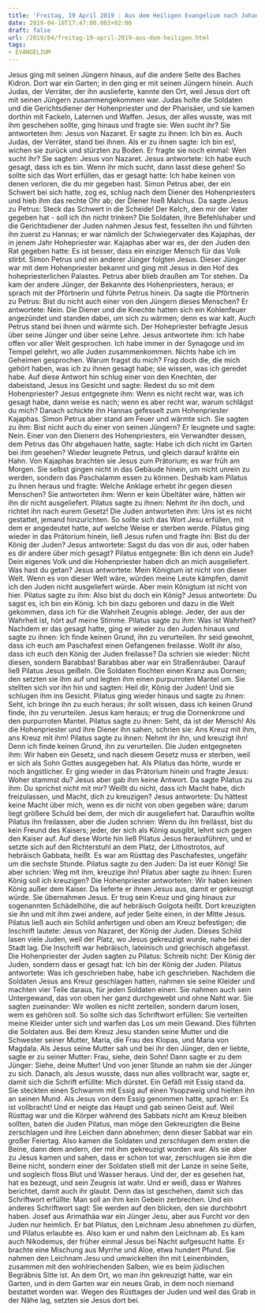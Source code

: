 ```yaml
---
title: 'Freitag, 19 April 2019 : Aus dem Heiligen Evangelium nach Johannes - Joh 18,1-40.19,1-42.'
date: 2019-04-18T17:47:00.003+02:00
draft: false
url: /2019/04/freitag-19-april-2019-aus-dem-heiligen.html
tags: 
- EVANGELIUM
---
```


Jesus ging mit seinen Jüngern hinaus, auf die andere Seite des Baches Kidron. Dort war ein Garten; in den ging er mit seinen Jüngern hinein. Auch Judas, der Verräter, der ihn auslieferte, kannte den Ort, weil Jesus dort oft mit seinen Jüngern zusammengekommen war. Judas holte die Soldaten und die Gerichtsdiener der Hohenpriester und der Pharisäer, und sie kamen dorthin mit Fackeln, Laternen und Waffen. Jesus, der alles wusste, was mit ihm geschehen sollte, ging hinaus und fragte sie: Wen sucht ihr? Sie antworteten ihm: Jesus von Nazaret. Er sagte zu ihnen: Ich bin es. Auch Judas, der Verräter, stand bei ihnen. Als er zu ihnen sagte: Ich bin es!, wichen sie zurück und stürzten zu Boden. Er fragte sie noch einmal: Wen sucht ihr? Sie sagten: Jesus von Nazaret. Jesus antwortete: Ich habe euch gesagt, dass ich es bin. Wenn ihr mich sucht, dann lasst diese gehen! So sollte sich das Wort erfüllen, das er gesagt hatte: Ich habe keinen von denen verloren, die du mir gegeben hast. Simon Petrus aber, der ein Schwert bei sich hatte, zog es, schlug nach dem Diener des Hohenpriesters und hieb ihm das rechte Ohr ab; der Diener hieß Malchus. Da sagte Jesus zu Petrus: Steck das Schwert in die Scheide! Der Kelch, den mir der Vater gegeben hat - soll ich ihn nicht trinken? Die Soldaten, ihre Befehlshaber und die Gerichtsdiener der Juden nahmen Jesus fest, fesselten ihn und führten ihn zuerst zu Hannas; er war nämlich der Schwiegervater des Kajaphas, der in jenem Jahr Hohepriester war. Kajaphas aber war es, der den Juden den Rat gegeben hatte: Es ist besser, dass ein einziger Mensch für das Volk stirbt. Simon Petrus und ein anderer Jünger folgten Jesus. Dieser Jünger war mit dem Hohenpriester bekannt und ging mit Jesus in den Hof des hohepriesterlichen Palastes. Petrus aber blieb draußen am Tor stehen. Da kam der andere Jünger, der Bekannte des Hohenpriesters, heraus; er sprach mit der Pförtnerin und führte Petrus hinein. Da sagte die Pförtnerin zu Petrus: Bist du nicht auch einer von den Jüngern dieses Menschen? Er antwortete: Nein. Die Diener und die Knechte hatten sich ein Kohlenfeuer angezündet und standen dabei, um sich zu wärmen; denn es war kalt. Auch Petrus stand bei ihnen und wärmte sich. Der Hohepriester befragte Jesus über seine Jünger und über seine Lehre. Jesus antwortete ihm: Ich habe offen vor aller Welt gesprochen. Ich habe immer in der Synagoge und im Tempel gelehrt, wo alle Juden zusammenkommen. Nichts habe ich im Geheimen gesprochen. Warum fragst du mich? Frag doch die, die mich gehört haben, was ich zu ihnen gesagt habe; sie wissen, was ich geredet habe. Auf diese Antwort hin schlug einer von den Knechten, der dabeistand, Jesus ins Gesicht und sagte: Redest du so mit dem Hohenpriester? Jesus entgegnete ihm: Wenn es nicht recht war, was ich gesagt habe, dann weise es nach; wenn es aber recht war, warum schlägst du mich? Danach schickte ihn Hannas gefesselt zum Hohenpriester Kajaphas. Simon Petrus aber stand am Feuer und wärmte sich. Sie sagten zu ihm: Bist nicht auch du einer von seinen Jüngern? Er leugnete und sagte: Nein. Einer von den Dienern des Hohenpriesters, ein Verwandter dessen, dem Petrus das Ohr abgehauen hatte, sagte: Habe ich dich nicht im Garten bei ihm gesehen? Wieder leugnete Petrus, und gleich darauf krähte ein Hahn. Von Kajaphas brachten sie Jesus zum Prätorium; es war früh am Morgen. Sie selbst gingen nicht in das Gebäude hinein, um nicht unrein zu werden, sondern das Paschalamm essen zu können. Deshalb kam Pilatus zu ihnen heraus und fragte: Welche Anklage erhebt ihr gegen diesen Menschen? Sie antworteten ihm: Wenn er kein Übeltäter wäre, hätten wir ihn dir nicht ausgeliefert. Pilatus sagte zu ihnen: Nehmt ihr ihn doch, und richtet ihn nach eurem Gesetz! Die Juden antworteten ihm: Uns ist es nicht gestattet, jemand hinzurichten. So sollte sich das Wort Jesu erfüllen, mit dem er angedeutet hatte, auf welche Weise er sterben werde. Pilatus ging wieder in das Prätorium hinein, ließ Jesus rufen und fragte ihn: Bist du der König der Juden? Jesus antwortete: Sagst du das von dir aus, oder haben es dir andere über mich gesagt? Pilatus entgegnete: Bin ich denn ein Jude? Dein eigenes Volk und die Hohenpriester haben dich an mich ausgeliefert. Was hast du getan? Jesus antwortete: Mein Königtum ist nicht von dieser Welt. Wenn es von dieser Welt wäre, würden meine Leute kämpfen, damit ich den Juden nicht ausgeliefert würde. Aber mein Königtum ist nicht von hier. Pilatus sagte zu ihm: Also bist du doch ein König? Jesus antwortete: Du sagst es, ich bin ein König. Ich bin dazu geboren und dazu in die Welt gekommen, dass ich für die Wahrheit Zeugnis ablege. Jeder, der aus der Wahrheit ist, hört auf meine Stimme. Pilatus sagte zu ihm: Was ist Wahrheit? Nachdem er das gesagt hatte, ging er wieder zu den Juden hinaus und sagte zu ihnen: Ich finde keinen Grund, ihn zu verurteilen. Ihr seid gewohnt, dass ich euch am Paschafest einen Gefangenen freilasse. Wollt ihr also, dass ich euch den König der Juden freilasse? Da schrien sie wieder: Nicht diesen, sondern Barabbas! Barabbas aber war ein Straßenräuber. Darauf ließ Pilatus Jesus geißeln. Die Soldaten flochten einen Kranz aus Dornen; den setzten sie ihm auf und legten ihm einen purpurroten Mantel um. Sie stellten sich vor ihn hin und sagten: Heil dir, König der Juden! Und sie schlugen ihm ins Gesicht. Pilatus ging wieder hinaus und sagte zu ihnen: Seht, ich bringe ihn zu euch heraus; ihr sollt wissen, dass ich keinen Grund finde, ihn zu verurteilen. Jesus kam heraus; er trug die Dornenkrone und den purpurroten Mantel. Pilatus sagte zu ihnen: Seht, da ist der Mensch! Als die Hohenpriester und ihre Diener ihn sahen, schrien sie: Ans Kreuz mit ihm, ans Kreuz mit ihm! Pilatus sagte zu ihnen: Nehmt ihr ihn, und kreuzigt ihn! Denn ich finde keinen Grund, ihn zu verurteilen. Die Juden entgegneten ihm: Wir haben ein Gesetz, und nach diesem Gesetz muss er sterben, weil er sich als Sohn Gottes ausgegeben hat. Als Pilatus das hörte, wurde er noch ängstlicher. Er ging wieder in das Prätorium hinein und fragte Jesus: Woher stammst du? Jesus aber gab ihm keine Antwort. Da sagte Pilatus zu ihm: Du sprichst nicht mit mir? Weißt du nicht, dass ich Macht habe, dich freizulassen, und Macht, dich zu kreuzigen? Jesus antwortete: Du hättest keine Macht über mich, wenn es dir nicht von oben gegeben wäre; darum liegt größere Schuld bei dem, der mich dir ausgeliefert hat. Daraufhin wollte Pilatus ihn freilassen, aber die Juden schrien: Wenn du ihn freilässt, bist du kein Freund des Kaisers; jeder, der sich als König ausgibt, lehnt sich gegen den Kaiser auf. Auf diese Worte hin ließ Pilatus Jesus herausführen, und er setzte sich auf den Richterstuhl an dem Platz, der Lithostrotos, auf hebräisch Gabbata, heißt. Es war am Rüsttag des Paschafestes, ungefähr um die sechste Stunde. Pilatus sagte zu den Juden: Da ist euer König! Sie aber schrien: Weg mit ihm, kreuzige ihn! Pilatus aber sagte zu ihnen: Euren König soll ich kreuzigen? Die Hohenpriester antworteten: Wir haben keinen König außer dem Kaiser. Da lieferte er ihnen Jesus aus, damit er gekreuzigt würde. Sie übernahmen Jesus. Er trug sein Kreuz und ging hinaus zur sogenannten Schädelhöhe, die auf hebräisch Golgota heißt. Dort kreuzigten sie ihn und mit ihm zwei andere, auf jeder Seite einen, in der Mitte Jesus. Pilatus ließ auch ein Schild anfertigen und oben am Kreuz befestigen; die Inschrift lautete: Jesus von Nazaret, der König der Juden. Dieses Schild lasen viele Juden, weil der Platz, wo Jesus gekreuzigt wurde, nahe bei der Stadt lag. Die Inschrift war hebräisch, lateinisch und griechisch abgefasst. Die Hohenpriester der Juden sagten zu Pilatus: Schreib nicht: Der König der Juden, sondern dass er gesagt hat: Ich bin der König der Juden. Pilatus antwortete: Was ich geschrieben habe, habe ich geschrieben. Nachdem die Soldaten Jesus ans Kreuz geschlagen hatten, nahmen sie seine Kleider und machten vier Teile daraus, für jeden Soldaten einen. Sie nahmen auch sein Untergewand, das von oben her ganz durchgewebt und ohne Naht war. Sie sagten zueinander: Wir wollen es nicht zerteilen, sondern darum losen, wem es gehören soll. So sollte sich das Schriftwort erfüllen: Sie verteilten meine Kleider unter sich und warfen das Los um mein Gewand. Dies führten die Soldaten aus. Bei dem Kreuz Jesu standen seine Mutter und die Schwester seiner Mutter, Maria, die Frau des Klopas, und Maria von Magdala. Als Jesus seine Mutter sah und bei ihr den Jünger, den er liebte, sagte er zu seiner Mutter: Frau, siehe, dein Sohn! Dann sagte er zu dem Jünger: Siehe, deine Mutter! Und von jener Stunde an nahm sie der Jünger zu sich. Danach, als Jesus wusste, dass nun alles vollbracht war, sagte er, damit sich die Schrift erfüllte: Mich dürstet. Ein Gefäß mit Essig stand da. Sie steckten einen Schwamm mit Essig auf einen Ysopzweig und hielten ihn an seinen Mund. Als Jesus von dem Essig genommen hatte, sprach er: Es ist vollbracht! Und er neigte das Haupt und gab seinen Geist auf. Weil Rüsttag war und die Körper während des Sabbats nicht am Kreuz bleiben sollten, baten die Juden Pilatus, man möge den Gekreuzigten die Beine zerschlagen und ihre Leichen dann abnehmen; denn dieser Sabbat war ein großer Feiertag. Also kamen die Soldaten und zerschlugen dem ersten die Beine, dann dem andern, der mit ihm gekreuzigt worden war. Als sie aber zu Jesus kamen und sahen, dass er schon tot war, zerschlugen sie ihm die Beine nicht, sondern einer der Soldaten stieß mit der Lanze in seine Seite, und sogleich floss Blut und Wasser heraus. Und der, der es gesehen hat, hat es bezeugt, und sein Zeugnis ist wahr. Und er weiß, dass er Wahres berichtet, damit auch ihr glaubt. Denn das ist geschehen, damit sich das Schriftwort erfüllte: Man soll an ihm kein Gebein zerbrechen. Und ein anderes Schriftwort sagt: Sie werden auf den blicken, den sie durchbohrt haben. Josef aus Arimathäa war ein Jünger Jesu, aber aus Furcht vor den Juden nur heimlich. Er bat Pilatus, den Leichnam Jesu abnehmen zu dürfen, und Pilatus erlaubte es. Also kam er und nahm den Leichnam ab. Es kam auch Nikodemus, der früher einmal Jesus bei Nacht aufgesucht hatte. Er brachte eine Mischung aus Myrrhe und Aloe, etwa hundert Pfund. Sie nahmen den Leichnam Jesu und umwickelten ihn mit Leinenbinden, zusammen mit den wohlriechenden Salben, wie es beim jüdischen Begräbnis Sitte ist. An dem Ort, wo man ihn gekreuzigt hatte, war ein Garten, und in dem Garten war ein neues Grab, in dem noch niemand bestattet worden war. Wegen des Rüsttages der Juden und weil das Grab in der Nähe lag, setzten sie Jesus dort bei.